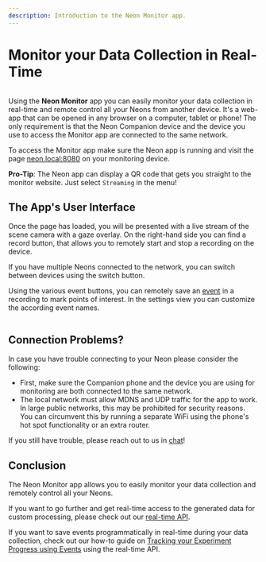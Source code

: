 ```yaml
---
description: Introduction to the Neon Monitor app.
---
```


# Monitor your Data Collection in Real-Time

<div style="display:flex;justify-content:center;" class="pb-4">
  <v-img
    :src="require('../../../media/invisible/getting-started/pi-monitor-app.jpg')"
    max-width=100%
  >
  </v-img>
</div>

Using the **Neon Monitor** app you can easily monitor your data collection in real-time and remote control all your Neons from another device. It's a web-app that can be opened in any browser on a computer, tablet or phone! The only requirement is that the Neon Companion device and the device you use to access the Monitor app are connected to the same network.

To access the Monitor app make sure the Neon app is running and visit the page [neon.local:8080](http://neon.local:8080) on your monitoring device.

**Pro-Tip**: The Neon app can display a QR code that gets you straight to the monitor website. Just select `Streaming` in the menu!


## The App's User Interface
Once the page has loaded, you will be presented with a live stream of the scene camera with a gaze overlay. On the right-hand side you can find a record button, that allows you to remotely start and stop a recording on the device.

If you have multiple Neons connected to the network, you can switch between devices using the switch button.

Using the various event buttons, you can remotely save an [event](/neon/basic-concepts/events) in a recording to mark points of interest. In the settings view you can customize the according event names.

<div style="display:flex;justify-content:center;" class="pb-4">
  <v-img
    :src="require('../../../media/invisible/how-tos/monitor-ui.png')"
    max-width=100%
  >
  </v-img>
</div>

## Connection Problems?

In case you have trouble connecting to your Neon please consider the following:
- First, make sure the Companion phone and the device you are using for monitoring are both connected to the same network.
- The local network must allow MDNS and UDP traffic for the app to work. In large public networks, this may be prohibited for security reasons. You can circumvent this by running a separate WiFi using the phone's hot spot functionality or an extra router.

If you still have trouble, please reach out to us in [chat](https://pupil-labs.com/chat/)!

## Conclusion

The Neon Monitor app allows you to easily monitor your data collection and remotely control all your Neons.

If you want to go further and get real-time access to the generated data for custom processing, please check out our [real-time API](/neon/real-time-api/introduction/).

If you want to save events programmatically in real-time during your data collection, check out our how-to guide on [Tracking your Experiment Progress using Events](/neon/real-time-api/track-your-experiment-progress-using-events/) using the real-time API.